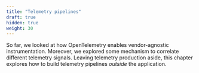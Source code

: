 ```yaml
---
title: "Telemetry pipelines"
draft: true
hidden: true
weight: 30
---
```


So far, we looked at how OpenTelemetry enables vendor-agnostic instrumentation.
Moreover, we explored some mechanism to correlate different telemetry signals.
Leaving telemetry production aside, this chapter explores how to build telemetry pipelines *outside* the application.
